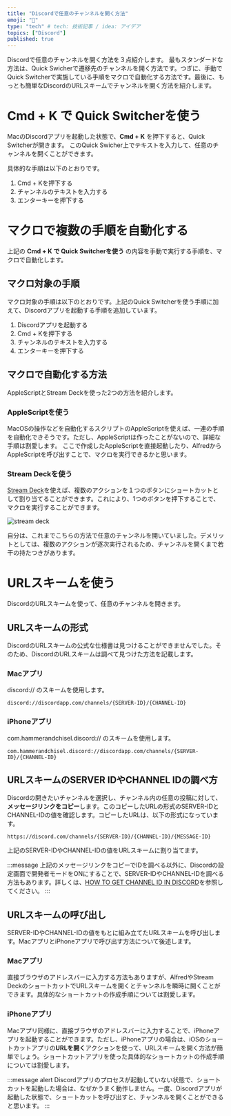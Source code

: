 ```yaml
---
title: "Discordで任意のチャンネルを開く方法"
emoji: "🚪"
type: "tech" # tech: 技術記事 / idea: アイデア
topics: ["Discord"]
published: true
---
```


Discordで任意のチャンネルを開く方法を３点紹介します。
最もスタンダードな方法は、Quick Swicherで遷移先のチャンネルを開く方法です。つぎに、手動でQuick Switcherで実施している手順をマクロで自動化する方法です。最後に、もっとも簡単なDiscordのURLスキームでチャンネルを開く方法を紹介します。

# Cmd + K で Quick Switcherを使う

MacのDiscordアプリを起動した状態で、**Cmd + K** を押下すると、Quick Switcherが開きます。
このQuick Swicher上でテキストを入力して、任意のチャンネルを開くことができます。

具体的な手順は以下のとおりです。
1. Cmd + Kを押下する
2. チャンネルのテキストを入力する
3. エンターキーを押下する

# マクロで複数の手順を自動化する

上記の **Cmd + K で Quick Switcherを使う** の内容を手動で実行する手順を、マクロで自動化します。

## マクロ対象の手順

マクロ対象の手順は以下のとおりです。上記のQuick Switcherを使う手順に加えて、Discordアプリを起動する手順を追加しています。

1. Discordアプリを起動する
2. Cmd + Kを押下する
3. チャンネルのテキストを入力する
4. エンターキーを押下する

## マクロで自動化する方法

AppleScriptとStream Deckを使った2つの方法を紹介します。

### AppleScriptを使う

MacOSの操作などを自動化するスクリプトのAppleScriptを使えば、一連の手順を自動化できそうです。ただし、AppleScriptは作ったことがないので、詳細な手順は割愛します。
ここで作成したAppleScriptを直接起動したり、AlfredからAppleScriptを呼び出すことで、マクロを実行できるかと思います。


### Stream Deckを使う

[Stream Deck](https://www.elgato.com/en/stream-deck)を使えば、複数のアクションを１つのボタンにショートカットとして割り当てることができます。これにより、1つのボタンを押下することで、マクロを実行することができます。

![stream deck](https://storage.googleapis.com/zenn-user-upload/a06bf505fd42e7181389e3aa.png)

自分は、これまでこちらの方法で任意のチャンネルを開いていました。デメリットとしては、複数のアクションが逐次実行されるため、チャンネルを開くまで若干の持たつきがあります。


# URLスキームを使う

DiscordのURLスキームを使って、任意のチャンネルを開きます。

## URLスキームの形式 
DiscordのURLスキームの公式な仕様書は見つけることができませんでした。そのため、DiscordのURLスキームは調べて見つけた方法を記載します。

### Macアプリ
discord:// のスキームを使用します。
```
discord://discordapp.com/channels/{SERVER-ID}/{CHANNEL-ID}
```
### iPhoneアプリ
com.hammerandchisel.discord:// のスキームを使用します。
```
com.hammerandchisel.discord://discordapp.com/channels/{SERVER-ID}/{CHANNEL-ID}
```
## URLスキームのSERVER IDやCHANNEL IDの調べ方

Discordの開きたいチャンネルを選択し、チャンネル内の任意の投稿に対して、**メッセージリンクをコピー**します。このコピーしたURLの形式のSERVER-IDとCHANNEL-IDの値を確認します。コピーしたURLは、以下の形式になっています。

```
https://discord.com/channels/{SERVER-ID}/{CHANNEL-ID}/{MESSAGE-ID}
```

上記のSERVER-IDやCHANNEL-IDの値をURLスキームに割り当てます。

:::message
上記のメッセージリンクをコピーでIDを調べる以外に、Discordの設定画面で開発者モードをONにすることで、SERVER-IDやCHANNEL-IDを調べる方法もあります。詳しくは、[HOW TO GET CHANNEL ID IN DISCORD](https://www.swipetips.com/how-to-get-channel-id-in-discord/)を参照してください。
:::


## URLスキームの呼び出し

SERVER-IDやCHANNEL-IDの値をもとに組み立てたURLスキームを呼び出します。MacアプリとiPhoneアプリで呼び出す方法について後述します。

### Macアプリ

直接ブラウザのアドレスバーに入力する方法もありますが、AlfredやStream DeckのショートカットでURLスキームを開くとチャンネルを瞬時に開くことができます。具体的なショートカットの作成手順については割愛します。

### iPhoneアプリ

Macアプリ同様に、直接ブラウザのアドレスバーに入力することで、iPhoneアプリを起動することができます。ただし、iPhoneアプリの場合は、iOSのショートカットアプリの**URLを開く**アクションを使って、URLスキームを開く方法が簡単でしょう。ショートカットアプリを使った具体的なショートカットの作成手順については割愛します。

:::message alert
Discordアプリのプロセスが起動していない状態で、ショートカットを起動した場合は、なぜかうまく動作しません。一度、Discordアプリが起動した状態で、ショートカットを呼び出すと、チャンネルを開くことができると思います。
:::
